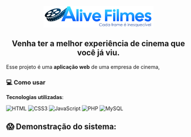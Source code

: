 <p align="center">
  <a href="https://github.com/pondianxz/Alive-Filmes-web">
    <img src="logo.png" width="300"/>
  </a>
</p>

<h2 align="center">Venha ter a melhor experiência de cinema que você já viu.</h2>

Esse projeto é uma **aplicação web** de uma empresa de cinema,

### 💻 Como usar


**Tecnologias utilizadas**:

![HTML](https://img.shields.io/badge/HTML5-E34F26?logo=html5&logoColor=white&style=for-the-badge)
![CSS3](https://img.shields.io/badge/CSS3-1572B6?logo=css3&logoColor=white&style=for-the-badge)
![JavaScript](https://img.shields.io/badge/JavaScript-F7DF1E?logo=javascript&logoColor=black&style=for-the-badge)
![PHP](https://img.shields.io/badge/PHP-777BB4?logo=php&logoColor=white&style=for-the-badge)
![MySQL](https://img.shields.io/badge/MySQL-4479A1?logo=mysql&logoColor=white&style=for-the-badge)

## 😱 Demonstração do sistema:
<img src=""/>
